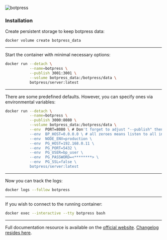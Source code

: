 ![botpress](https://botpress.io/blog/content/images/2017/06/xnobg_primary_black.png.pagespeed.ic.siY4jfFl48.png)

### Installation

Create persistent storage to keep botpress data:

```bash
docker volume create botpress_data
```

---

Start the container with minimal necessary options:

```bash
docker run --detach \
           --name=botpress \
           --publish 3001:3001 \
           --volume botpress_data:/botpress/data \
           botpress/server:latest
```

---

There are some predefined defaults. However, you can specify ones via environmental variables:

```bash
docker run --detach \
           --name=botpress \
           --publish 3000:8080 \
           --volume botpress_data:/botpress/data \
           --env  PORT=8080 \ # Don't forget to adjust "--publish" then
           --env  BP_HOST=0.0.0.0 \ # all zeroes means listen to all interfaces
           --env  NODE_ENV=production \
           --env  PG_HOST=192.168.0.11 \
           --env  PG_PORT=5432 \
           --env  PG_USER=bp_user \
           --env  PG_PASSWORD=<********> \
           --env  PG_SSL=false \
           botpress/server:latest
```

---

Now you can track the logs:

```bash
docker logs --follow botpress
```

---

If you wish to connect to the running container:

```bash
docker exec --interactive --tty botpress bash
```

---

Full documentation resource is available on the [official website](https://botpress.io/docs/).
[Changelog resides here](https://github.com/botpress/botpress/blob/master/CHANGELOG.md).
